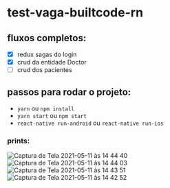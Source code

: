 # test-vaga-builtcode-rn

## fluxos completos:
- [x] redux sagas do login
- [x] crud da entidade Doctor
- [ ] crud dos pacientes

## passos para rodar o projeto:
- `yarn` ou `npm install`
- `yarn start` ou `npm start`
- `react-native run-android` ou `react-native run-ios`

### prints:

![Captura de Tela 2021-05-11 às 14 44 40](https://user-images.githubusercontent.com/35678887/117861724-23173b00-b268-11eb-84a1-d9321cb86cc7.png)
![Captura de Tela 2021-05-11 às 14 44 03](https://user-images.githubusercontent.com/35678887/117861770-2e6a6680-b268-11eb-963b-8fc733a3e5e7.png)
![Captura de Tela 2021-05-11 às 14 43 51](https://user-images.githubusercontent.com/35678887/117861792-35917480-b268-11eb-90d1-d01320e8904b.png)
![Captura de Tela 2021-05-11 às 14 42 52](https://user-images.githubusercontent.com/35678887/117861809-3cb88280-b268-11eb-9c18-31a8c01a47e1.png)
